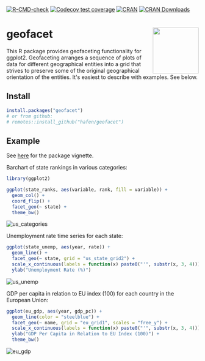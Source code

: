 [![R-CMD-check](https://github.com/hafen/geofacet/actions/workflows/R-CMD-check.yaml/badge.svg)](https://github.com/hafen/geofacet/actions/workflows/R-CMD-check.yaml)
[![Codecov test coverage](https://codecov.io/gh/hafen/geofacet/branch/master/graph/badge.svg)](https://app.codecov.io/gh/hafen/geofacet?branch=master)
[![CRAN](https://www.r-pkg.org/badges/version/geofacet)](https://CRAN.R-project.org/package=geofacet)
[![CRAN Downloads](https://cranlogs.r-pkg.org/badges/geofacet)](https://CRAN.R-project.org/package=geofacet)

# geofacet <img src="man/figures/logo.png" align="right" alt="" width="120" />

This R package provides geofaceting functionality for ggplot2. Geofaceting arranges a sequence of plots of data for different geographical entities into a grid that strives to preserve some of the original geographical orientation of the entities. It's easiest to describe with examples. See below.

## Install

```r
install.packages("geofacet")
# or from github:
# remotes::install_github("hafen/geofacet")
```

## Example

See [here](https://hafen.github.io/geofacet/) for the package vignette.

Barchart of state rankings in various categories:

```r
library(ggplot2)

ggplot(state_ranks, aes(variable, rank, fill = variable)) +
  geom_col() +
  coord_flip() +
  facet_geo(~ state) +
  theme_bw()
```

![us_categories](https://cloud.githubusercontent.com/assets/1275592/26282369/611ab89e-3dc5-11e7-86eb-65685cc2948b.png)

Unemployment rate time series for each state:

```r
ggplot(state_unemp, aes(year, rate)) +
  geom_line() +
  facet_geo(~ state, grid = "us_state_grid2") +
  scale_x_continuous(labels = function(x) paste0("'", substr(x, 3, 4))) +
  ylab("Unemployment Rate (%)")
```

![us_unemp](https://cloud.githubusercontent.com/assets/1275592/26282368/6118d06a-3dc5-11e7-96b4-6a511800b6d3.png)

GDP per capita in relation to EU index (100) for each country in the European Union:

```r
ggplot(eu_gdp, aes(year, gdp_pc)) +
  geom_line(color = "steelblue") +
  facet_geo(~ name, grid = "eu_grid1", scales = "free_y") +
  scale_x_continuous(labels = function(x) paste0("'", substr(x, 3, 4))) +
  ylab("GDP Per Capita in Relation to EU Index (100)") +
  theme_bw()
```

![eu_gdp](https://cloud.githubusercontent.com/assets/1275592/26342901/ba4e83a2-3f4e-11e7-9a1f-9cec09e31682.png)
